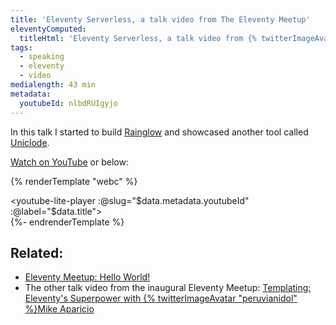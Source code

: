 ```yaml
---
title: 'Eleventy Serverless, a talk video from The Eleventy Meetup'
eleventyComputed:
  titleHtml: 'Eleventy Serverless, a talk video from {% twitterImageAvatar "EleventyMeetup", "z-avatar-eq" %}The Eleventy Meetup'
tags:
  - speaking
  - eleventy
  - video
medialength: 43 min
metadata:
  youtubeId: nlbdRUIgyjo
---
```

In this talk I started to build [Rainglow](/web/rainglow/) and showcased another tool called [Uniclode](/web/uniclode/).

[Watch on YouTube](https://www.youtube.com/watch?v=nlbdRUIgyjo) or below:

{% renderTemplate "webc" %}<div><youtube-lite-player :@slug="$data.metadata.youtubeId" :@label="$data.title"></youtube-lite-player></div>{%- endrenderTemplate %}

## Related:

* [Eleventy Meetup: Hello World!](https://11tymeetup.dev/events/hello-world/)
* The other talk video from the inaugural Eleventy Meetup: [Templating: Eleventy's Superpower with {% twitterImageAvatar "peruvianidol" %}Mike Aparicio](https://www.youtube.com/watch?v=rZyNBd1WgVM)
